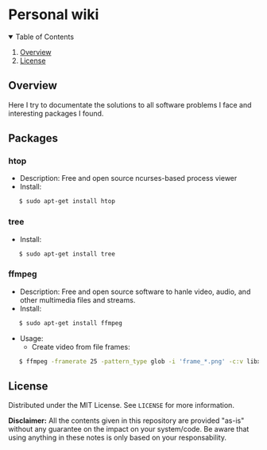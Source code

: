 # Personal wiki

<!-- TABLE OF CONTENTS -->
<details open="open">
  <summary>Table of Contents</summary>
  <ol>
    <li>
      <a href="#overview">Overview</a>
    </li>
    <li>
      <a href="#license">License</a>
    </li>
  </ol>
</details>

## Overview

Here I try to documentate the solutions to all software problems I face and interesting packages I found.

## Packages

### htop
- Description: Free and open source ncurses-based process viewer
- Install:
```sh
   $ sudo apt-get install htop
```
### tree
- Install:
```sh
   $ sudo apt-get install tree
```

### ffmpeg
- Description: Free and open source software to hanle video, audio, and other multimedia files and streams.
- Install:
```sh
   $ sudo apt-get install ffmpeg
```
- Usage:
  - Create video from file frames:
```sh
   $ ffmpeg -framerate 25 -pattern_type glob -i 'frame_*.png' -c:v libx264 -crf 20 -pix_fmt yuv420p -vcodec mpeg4 video.mp4
```



## License

Distributed under the MIT License. See `LICENSE` for more information.

**Disclaimer:** All the contents given in this repository are provided "as-is" without any guarantee on the impact on your system/code. 
Be aware that using anything in these notes is only based on your responsability.
